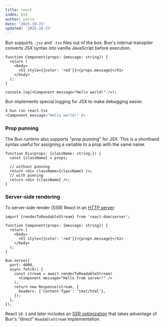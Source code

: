 ```yaml
---
title: react
index: 619
author: parsa
date: '2025-10-23'
updated: '2025-10-23'
---
```

Bun supports `.jsx` and `.tsx` files out of the box. Bun's internal transpiler converts JSX syntax into vanilla JavaScript before execution.

```tsx#react.tsx
function Component(props: {message: string}) {
  return (
    <body>
      <h1 style={{color: 'red'}}>{props.message}</h1>
    </body>
  );
}

console.log(<Component message="Hello world!" />);
```

Bun implements special logging for JSX to make debugging easier.

```bash
$ bun run react.tsx
<Component message="Hello world!" />
```

### Prop punning

The Bun runtime also supports "prop punning" for JSX. This is a shorthand syntax useful for assigning a variable to a prop with the same name.

```tsx
function Div(props: {className: string;}) {
  const {className} = props;

  // without punning
  return <div className={className} />;
  // with punning
  return <div {className} />;
}
```

### Server-side rendering

To server-side render (SSR) React in an [HTTP server](https://bun.sh/docs/api/http):

```tsx#ssr.tsx
import {renderToReadableStream} from 'react-dom/server';

function Component(props: {message: string}) {
  return (
    <body>
      <h1 style={{color: 'red'}}>{props.message}</h1>
    </body>
  );
}

Bun.serve({
  port: 4000,
  async fetch() {
    const stream = await renderToReadableStream(
      <Component message="Hello from server!" />
    );
    return new Response(stream, {
      headers: {'Content-Type': 'text/html'},
    });
  },
});
```

React `18.3` and later includes an [SSR optimization](https://github.com/facebook/react/pull/25597) that takes advantage of Bun's "direct" `ReadableStream` implementation.
